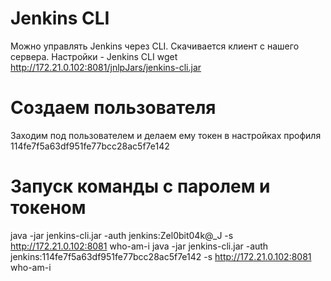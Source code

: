 # Jenkins CLI
Можно управлять Jenkins через CLI.
Скачивается клиент с нашего сервера.
Настройки - Jenkins CLI
wget http://172.21.0.102:8081/jnlpJars/jenkins-cli.jar

# Создаем пользователя
Заходим под пользователем и делаем ему токен в настройках профиля
114fe7f5a63df951fe77bcc28ac5f7e142


# Запуск команды c паролем и токеном
java -jar jenkins-cli.jar -auth jenkins:Zel0bit04k@_J -s http://172.21.0.102:8081 who-am-i
java -jar jenkins-cli.jar -auth jenkins:114fe7f5a63df951fe77bcc28ac5f7e142 -s http://172.21.0.102:8081 who-am-i




